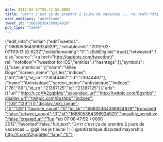 ```yaml
---
date: 2012-02-07T08:47:52.000Z
title: "Grrrr c'est ça de prendre 2 jours de vacances ... <a href='http://twitter.com/gil_les'>@gil_les</a> je t'aurai ! :-) <a href='http://twitter.com/antistatique'>@antistatique</a> disputed mayorship http://t.co/fA2gqbMq″"
user_mentions: "undefined"
tweet_id: "166805364396924929"
pub_type: "tweet"
---
```

{"edit_info":{"initial":{"editTweetIds":["166805364396924929"],"editableUntil":"2012-02-07T09:17:52.623Z","editsRemaining":"5","isEditEligible":true}},"retweeted":false,"source":"<a href=\"http://tapbots.com/tweetbot\" rel=\"nofollow\">Tweetbot for iOS</a>","entities":{"hashtags":[],"symbols":[],"user_mentions":[{"name":"Gilles Doge","screen_name":"gil_les","indices":["50","58"],"id_str":"23044467","id":"23044467"},{"name":"Antistatique","screen_name":"antistatique","indices":["76","89"],"id_str":"21387125","id":"21387125"}],"urls":[{"url":"http://t.co/fA2gqbMq","expanded_url":"http://twitpic.com/8gshbb","display_url":"twitpic.com/8gshbb","indices":["109","129"]}]},"display_text_range":["0","129"],"favorite_count":"0","id_str":"166805364396924929","truncated":false,"retweet_count":"0","id":"166805364396924929","possibly_sensitive":false,"created_at":"Tue Feb 07 08:47:52 +0000 2012","favorited":false,"full_text":"Grrrr c'est ça de prendre 2 jours de vacances ... @gil_les je t'aurai ! :-) @antistatique disputed mayorship http://t.co/fA2gqbMq","lang":"fr"}
